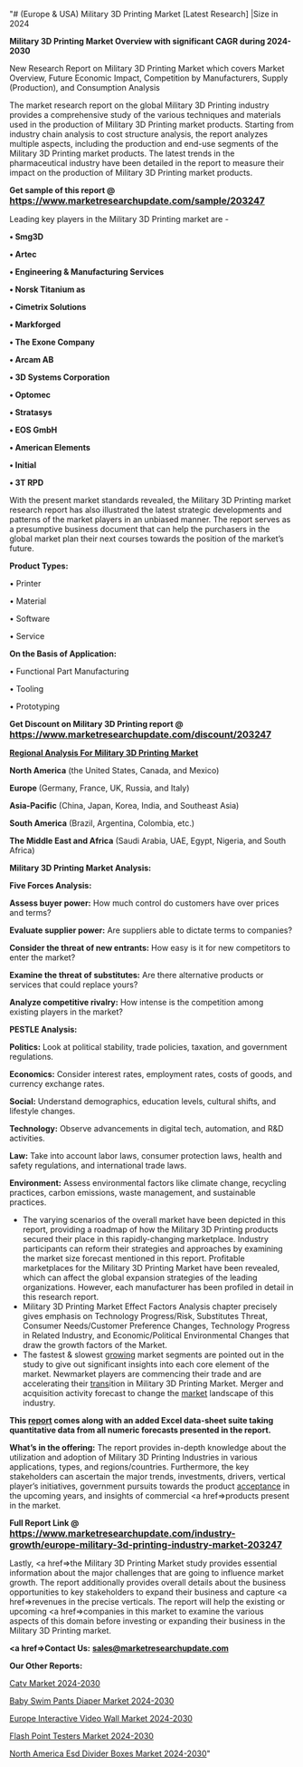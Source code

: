 "# (Europe & USA) Military 3D Printing Market [Latest Research] |Size in 2024

<strong>Military 3D Printing Market Overview with significant CAGR during 2024-2030</strong>

New Research Report on Military 3D Printing Market which covers Market Overview, Future Economic Impact, Competition by Manufacturers, Supply (Production), and Consumption Analysis

The market research report on the global Military 3D Printing industry provides a comprehensive study of the various techniques and materials used in the production of Military 3D Printing market products. Starting from industry chain analysis to cost structure analysis, the report analyzes multiple aspects, including the production and end-use segments of the Military 3D Printing market products. The latest trends in the pharmaceutical industry have been detailed in the report to measure their impact on the production of Military 3D Printing market products.

<strong>Get sample of this report @ <a href=https://www.marketresearchupdate.com/sample/203247><font size=3 color=#0000ff>https://www.marketresearchupdate.com/sample/203247</font></a></strong>

Leading key players in the Military 3D Printing market are -

<strong>• Smg3D

• Artec

• Engineering & Manufacturing Services

• Norsk Titanium as

• Cimetrix Solutions

• Markforged

• The Exone Company

• Arcam AB

• 3D Systems Corporation

• Optomec

• Stratasys

• EOS GmbH

• American Elements

• Initial

• 3T RPD</strong>

With the present market standards revealed, the Military 3D Printing market research report has also illustrated the latest strategic developments and patterns of the market players in an unbiased manner. The report serves as a presumptive business document that can help the purchasers in the global market plan their next courses towards the position of the market’s future.

<strong>Product Types:</strong>

• Printer

• Material

• Software

• Service

<strong>On the Basis of Application:</strong>

• Functional Part Manufacturing

• Tooling

• Prototyping

<strong>Get Discount on Military 3D Printing report @ <a href=https://www.marketresearchupdate.com/discount/203247><font size=3 color=#0000ff>https://www.marketresearchupdate.com/discount/203247</font></a></strong>

<strong><u><b>Regional Analysis For Military 3D Printing Market</b></u></strong>

<strong><b>North America</b></strong> (the United States, Canada, and Mexico)

<strong><b>Europe </b></strong>(Germany, France, UK, Russia, and Italy)

<strong><b>Asia-Pacific</b></strong> (China, Japan, Korea, India, and Southeast Asia)

<strong><b>South America</b></strong> (Brazil, Argentina, Colombia, etc.)

<strong><b>The Middle East and Africa</b></strong> (Saudi Arabia, UAE, Egypt, Nigeria, and South Africa)

<strong>Military 3D Printing Market Analysis:</strong>

<strong>Five Forces Analysis:</strong>

<strong>Assess buyer power:</strong> How much control do customers have over prices and terms?

<strong>Evaluate supplier power:</strong> Are suppliers able to dictate terms to companies?

<strong>Consider the threat of new entrants:</strong> How easy is it for new competitors to enter the market?

<strong>Examine the threat of substitutes:</strong> Are there alternative products or services that could replace yours?

<strong>Analyze competitive rivalry:</strong> How intense is the competition among existing players in the market?

<strong>PESTLE Analysis:</strong>

<strong>Politics:</strong> Look at political stability, trade policies, taxation, and government regulations.

<strong>Economics:</strong> Consider interest rates, employment rates, costs of goods, and currency exchange rates.

<strong>Social:</strong> Understand demographics, education levels, cultural shifts, and lifestyle changes.

<strong>Technology:</strong> Observe advancements in digital tech, automation, and R&D activities.

<strong>Law:</strong> Take into account labor laws, consumer protection laws, health and safety regulations, and international trade laws.

<strong>Environment:</strong> Assess environmental factors like climate change, recycling practices, carbon emissions, waste management, and sustainable practices.

<ul>
  <li>The varying scenarios of the overall market have been depicted in this report, providing a roadmap of how the Military 3D Printing products secured their place in this rapidly-changing marketplace. Industry participants can reform their strategies and approaches by examining the market size forecast mentioned in this report. Profitable marketplaces for the Military 3D Printing Market have been revealed, which can affect the global expansion strategies of the leading organizations. However, each manufacturer has been profiled in detail in this research report.</li>
  <li>Military 3D Printing Market Effect Factors Analysis chapter precisely gives emphasis on Technology Progress/Risk, Substitutes Threat, Consumer Needs/Customer Preference Changes, Technology Progress in Related Industry, and Economic/Political Environmental Changes that draw the growth factors of the Market.</li>
  <li>The fastest &amp; slowest <a href=ASDF991299>growing</a> market segments are pointed out in the study to give out significant insights into each core element of the market. Newmarket players are commencing their trade and are accelerating their <a href=>trans</a>ition in Military 3D Printing Market. Merger and acquisition activity forecast to change the <a href=>market</a> landscape of this industry.</li>
</ul>
<strong>This <a href=>report</a> comes along with an added Excel data-sheet suite taking quantitative data from all numeric forecasts presented in the report.</strong>

<strong>What’s in the offering:</strong> The report provides in-depth knowledge about the utilization and adoption of Military 3D Printing Industries in various applications, types, and regions/countries. Furthermore, the key stakeholders can ascertain the major trends, investments, drivers, vertical player’s initiatives, government pursuits towards the product <a href=ASDF881288>acceptance</a> in the upcoming years, and insights of commercial <a href=>products</a> present in the market.

<strong>Full Report Link @ <a href=https://www.marketresearchupdate.com/industry-growth/europe-military-3d-printing-industry-market-203247><font size=3 color=#0000ff>https://www.marketresearchupdate.com/industry-growth/europe-military-3d-printing-industry-market-203247</font></a></strong>

Lastly, <a href=>the</a> Military 3D Printing Market study provides essential information about the major challenges that are going to influence market growth. The report additionally provides overall details about the business opportunities to key stakeholders to expand their business and capture <a href=>revenues</a> in the precise verticals. The report will help the existing or upcoming <a href=>companies</a> in this market to examine the various aspects of this domain before investing or expanding their business in the Military 3D Printing market.

<strong><a href=><strong>Contact Us:</strong></a></strong>
<strong>sales@marketresearchupdate.com</strong>

<strong>Our Other Reports:</strong>

<a href=https://www.linkedin.com/pulse/catv-market-industry-analysis-segments-top-key>Catv Market 2024-2030</a>

<a href=https://www.linkedin.com/pulse/baby-swim-pants-diaper-market-2023-remarking>Baby Swim Pants Diaper Market 2024-2030</a>

<a href=https://www.linkedin.com/pulse/europe-interactive-video-wall-market-2023-top>Europe Interactive Video Wall Market 2024-2030</a>

<a href=https://www.linkedin.com/pulse/flash-point-testers-market-2023-booming-zpdof/>Flash Point Testers Market 2024-2030</a>

<a href=https://www.linkedin.com/pulse/north-america-esd-divider-boxes-market-auhsf/>North America Esd Divider Boxes Market 2024-2030</a>"
